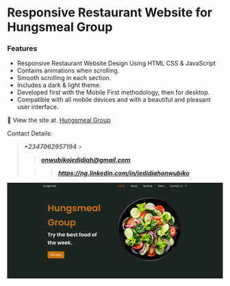 # Responsive Restaurant Website for Hungsmeal Group

### Features

- Responsive Restaurant Website Design Using HTML CSS & JavaScript
- Contains animations when scrolling.
- Smooth scrolling in each section.
- Includes a dark & light theme.
- Developed first with the Mobile First methodology, then for desktop.
- Compatible with all mobile devices and with a beautiful and pleasant user interface.

💙 View the site at. [Hungsmeal Group](Hungsmeal-Resturant-Website--Solomon)

Contact Details: 
> ***+2347062957194*** >
> 
>> ***onwubikojedidiah@gmail.com***
>
>>> ***https://ng.linkedin.com/in/jedidiahonwubiko***

![preview img](/preview.png)
